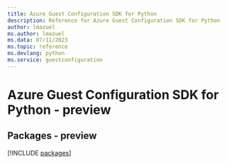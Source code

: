 ```yaml
---
title: Azure Guest Configuration SDK for Python
description: Reference for Azure Guest Configuration SDK for Python
author: lmazuel
ms.author: lmazuel
ms.data: 07/11/2023
ms.topic: reference
ms.devlang: python
ms.service: guestconfiguration
---
```

# Azure Guest Configuration SDK for Python - preview
## Packages - preview
[!INCLUDE [packages](guest-configuration-index.md)]